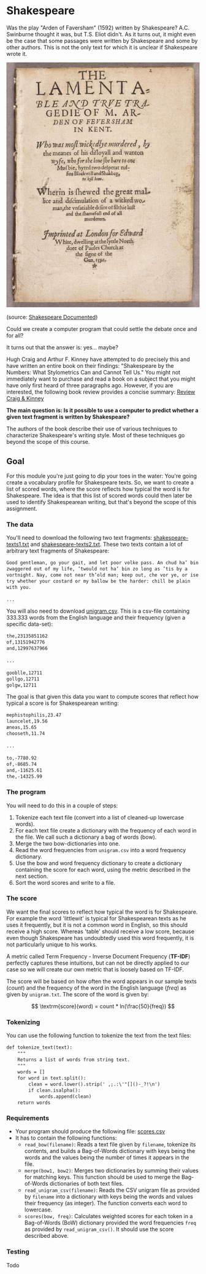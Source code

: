 # Shakespeare

Was the play "Arden of Faversham" (1592) written by Shakespeare? A.C. Swinburne thought it was, but T.S. Eliot didn't. As it turns out, it might even be the case that some passages were written by Shakespeare and some by other authors. This is not the only text for which it is unclear if Shakespeare wrote it.

![](arden.jpg)

(source: [Shakespeare Documented](https://shakespearedocumented.folger.edu/resource/document/arden-faversham-first-edition))

Could we create a computer program that could settle the debate once and for all?

It turns out that the answer is: yes... maybe?

Hugh Craig and Arthur F. Kinney have attempted to do precisely this and have written an entire book on their findings: "Shakespeare by the Numbers: What Stylometrics Can and Cannot Tell Us." You might not immediately want to purchase and read a book on a subject that you might have only first heard of three paragraphs ago. However, if you are interested, the following book review provides a concise summary: [Review Craig & Kinney](https://shakespeareoxfordfellowship.org/shakespeare-by-the-numbers-what-stylometrics-can-and-cannot-tell-us/)

**The main question is: Is it possible to use a computer to predict whether a given text fragment is written by Shakespeare?**

The authors of the book describe their use of various techniques to characterize Shakespeare's writing style. Most of these techniques go beyond the scope of this course.

## Goal

For this module you're just going to dip your toes in the water: You're going create a vocabulary profile for Shakespeare texts. So, we want to create a list of scored words, where the score reflects how typical the word is for Shakespeare. The idea is that this list of scored words could then later be used to identify Shakespearean writing, but that's beyond the scope of this assignment.

### The data

You'll need to download the following two text fragments: [shakespeare-texts1.txt](shakespeare-texts1.txt) and [shakespeare-texts2.txt](shakespeare-texts2.txt). These two texts contain a lot of arbitrary text fragments of Shakespeare:

    Good gentleman, go your gait, and let poor volke pass. An chud ha’ bin zwaggered out of my life, ’twould not ha’ bin zo long as ’tis by a vortnight. Nay, come not near th’old man; keep out, che vor ye, or ise try whether your costard or my ballow be the harder: chill be plain with you.

    ...

You will also need to download [unigram.csv](unigram.csv). This is a csv-file containing 333.333 words from the English language and their frequency (given a specific data-set):

    the,23135851162
    of,13151942776
    and,12997637966

    ...

    gooblle,12711
    gollgo,12711
    golgw,12711

The goal is that given this data you want to compute scores that reflect how typical a score is for Shakespearean writing:

    mephistophilis,23.47
    launcelet,19.56
    æneas,15.65
    chooseth,11.74

    ...

    to,-7780.92
    of,-8685.74
    and,-11625.61
    the,-14325.99

### The program

You will need to do this in a couple of steps:

1. Tokenize each text file (convert into a list of cleaned-up lowercase words).
2. For each text file create a dictionary with the frequency of each word in the file. We call such a dictionary a bag of words (bow).
3. Merge the two bow-dictionaries into one.
4. Read the word frequencies from `unigram.csv` into a word frequency dictionary.
5. Use the bow and word frequency dictionary to create a dictionary containing the score for each word, using the metric described in the next section.
6. Sort the word scores and write to a file.

### The score

We want the final scores to reflect how typical the word is for Shakespeare. For example the word 'littlewit' is typical for Shakespearean texts as he uses it frequently, but it is not a common word in English, so this should receive a high score. Whereas 'table' should receive a low score, because even though Shakespeare has undoubtedly used this word frequently, it is not particularly unique to his works.

A metric called Term Frequency - Inverse Document Frequency (**TF-IDF**) perfectly captures these intuitions, but can not be directly applied to our case so we will create our own metric that is loosely based on TF-IDF.

The score will be based on how often the word appears in our sample texts (_count_) and the frequency of the word in the English language (_freq_) as given by `unigram.txt`. The score of the word is given by:

$$
\textrm{score}(word) = count * ln(\frac{50}{freq})
$$

### Tokenizing

You can use the following function to tokenize the text from the text files:

    def tokenize_text(text):
        """
        Returns a list of words from string text.
        """
        words = []
        for word in text.split():
            clean = word.lower().strip(' ,;.:\'"[]()-_?!\n')
            if clean.isalpha():
                words.append(clean)
        return words

### Requirements

* Your program should produce the following file: [scores.csv](scores.csv)
* It has to contain the following functions:
    * `read_bow(filename)`: Reads a text file given by `filename`, tokenize its contents, and builds a Bag-of-Words dictionary with keys being the words and the values being the number of times it appears in the file.
    * `merge(bow1, bow2)`: Merges two dictionaries by summing their values for matching keys. This function should be used to merge the Bag-of-Words dictionaries of both text files.
    * `read_unigram_csv(filename)`: Reads the CSV unigram file as provided by `filename` into a dictionary with keys being the words and values their frequency (as integer). The function converts each word to lowercase.
    * `scores(bow, freq)`: Calculates weighted scores for each token in a Bag-of-Words (BoW) dictionary provided the word frequencies `freq` as provided by `read_unigram_csv()`. It should use the score described above.

### Testing

Todo

